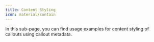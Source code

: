 ```yaml
---
title: Content Styling
icon: material/contain
---
```


In this sub-page, you can find usage examples for content styling of
callouts using callout metadata.


